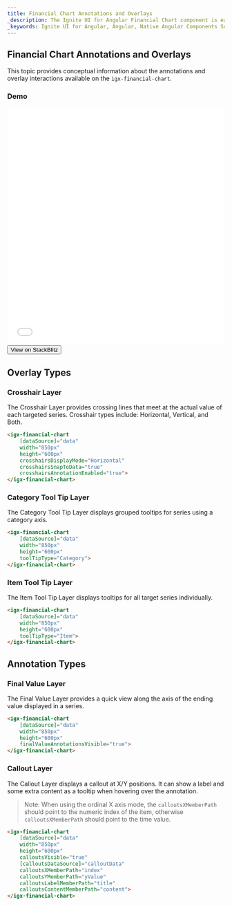 ```yaml
---
title: Financial Chart Annotations and Overlays
_description: The Ignite UI for Angular Financial Chart component is easily configured to display financial data using a simple and intuitive API, as once the user binds the data, the chart offers multiple ways in which the data can then be visualized and interpreted.
_keywords: Ignite UI for Angular, Angular, Native Angular Components Suite, Native Angular Controls, Native Angular Components, Native Angular Components Library, Angular Chart, Angular Chart Control, Angular Chart Example, Angular Grid Component, Angular Chart Component, Angular Financial Chart
---
```

## Financial Chart Annotations and Overlays

This topic provides conceptual information about the annotations and overlay interactions available on the `igx-financial-chart`.

### Demo
<div class="sample-container" style="height: 550px">
    <iframe id="financial-chart-annotations-and-overlays-iframe" src='{environment:demosBaseUrl}/financial-chart-annotations-and-overlays' width="100%" height="100%" seamless frameBorder="0" onload="onSampleIframeContentLoaded(this);"></iframe>
</div>
<div>
    <button data-localize="stackblitz" class="stackblitz-btn"   data-iframe-id="financial-chart-annotations-and-overlays-iframe" data-demos-base-url="{environment:demosBaseUrl}">View on StackBlitz
    </button>
</div>
<div class="divider--half"></div>

## Overlay Types

### Crosshair Layer

The Crosshair Layer provides crossing lines that meet at the actual value of each targeted series.  Crosshair types include: Horizontal, Vertical, and Both.

```html
<igx-financial-chart
    [dataSource]="data"
    width="850px"
    height="600px"
    crosshairsDisplayMode="Horizontal"
    crosshairsSnapToData="true"
    crosshairsAnnotationEnabled="true">
</igx-financial-chart>
```

### Category Tool Tip Layer

The Category Tool Tip Layer displays grouped tooltips for series using a category axis.

```html
<igx-financial-chart
    [dataSource]="data"
    width="850px"
    height="600px"
    toolTipType="Category">
</igx-financial-chart>
```

### Item Tool Tip Layer

The Item Tool Tip Layer displays tooltips for all target series individually.

```html
<igx-financial-chart
    [dataSource]="data"
    width="850px"
    height="600px"
    toolTipType="Item">
</igx-financial-chart>
```

## Annotation Types

### Final Value Layer

The Final Value Layer provides a quick view along the axis of the ending value displayed in a series.

```html
<igx-financial-chart
    [dataSource]="data"
    width="850px"
    height="600px"
    finalValueAnnotationsVisible="true">
</igx-financial-chart>
```

### Callout Layer

The Callout Layer displays a callout at X/Y positions. It can show a label and some extra content as a tooltip when hovering over the annotation.

> Note: When using the ordinal X axis mode, the `calloutsXMemberPath` should point to the numeric index of the item, otherwise `calloutsXMemberPath` should point to the time value.

```html
<igx-financial-chart
    [dataSource]="data"
    width="850px"
    height="600px"
    calloutsVisible="true"
    [calloutsDataSource]="calloutData"
    calloutsXMemberPath="index"
    calloutsYMemberPath="yValue"
    calloutsLabelMemberPath="title"
    calloutsContentMemberPath="content">
</igx-financial-chart>
```

